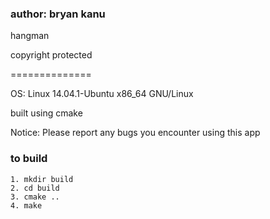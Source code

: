 ### author: bryan kanu

hangman

copyright protected

==============

OS: Linux 14.04.1-Ubuntu x86_64 GNU/Linux

built using cmake

Notice: Please report any bugs you encounter using this app

### to build
```
1. mkdir build
2. cd build
3. cmake ..
4. make
```
